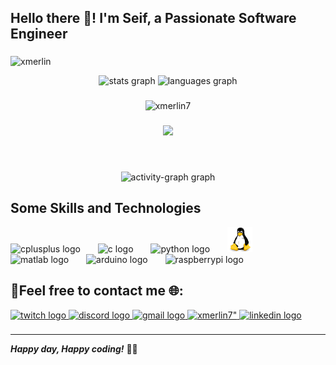 <h2 align="left">Hello there 👋! I'm Seif, a Passionate Software Engineer</h2>

###
<p align="left"> <img src="https://komarev.com/ghpvc/?username=xmerlin&label=Profile%20views&color=0e75b6&style=flat" alt="xmerlin" /> </p>

<div align="center">
<img src="https://github-readme-stats.vercel.app/api?username=Xmerlin7&hide_title=false&hide_rank=false&show_icons=true&include_all_commits=true&count_private=true&disable_animations=false&theme=radical&locale=en&hide_border=false" height="150" alt="stats graph" />

  <img src="https://github-readme-stats.vercel.app/api/top-langs?username=Xmerlin7&locale=en&hide_title=false&layout=compact&card_width=320&langs_count=6&theme=radical&hide_border=false" height="150" alt="languages graph"  />
</div>

###

<p align="center">
  <img src="https://github-readme-streak-stats.herokuapp.com/?user=xmerlin7&theme=radical" alt="xmerlin7" />
</p>

###

<p align="center" style="margin-bottom: 10mm;">
  <img height="180" src="https://media.giphy.com/media/CuuSHzuc0O166MRfjt/giphy.gif" />
</p>

##
<br clear="both">

<div align="center">
  <img src="https://github-readme-activity-graph.vercel.app/graph?username=Xmerlin7&radius=16&theme=rogue&area=true&order=5" height="300" alt="activity-graph graph"  />
</div>

###

## Some Skills and Technologies

<div align="left">
  <img src="https://cdn.jsdelivr.net/gh/devicons/devicon/icons/cplusplus/cplusplus-original.svg" height="40" alt="cplusplus logo"  />
  <img width="20" />
  <img src="https://cdn.jsdelivr.net/gh/devicons/devicon/icons/c/c-original.svg" height="40" alt="c logo"  />
  <img width="20" />
  <img src="https://cdn.jsdelivr.net/gh/devicons/devicon/icons/python/python-original-wordmark.svg" height="40" alt="python logo"  />
  <img width="20" />
  <img src="https://raw.githubusercontent.com/devicons/devicon/master/icons/linux/linux-original.svg" height="40" alt="linux"  />
  <img width="20" />
  <img src="https://cdn.jsdelivr.net/gh/devicons/devicon/icons/matlab/matlab-original.svg" height="40" alt="matlab logo"  />
  <img width="20" />
  <img src="https://cdn.jsdelivr.net/gh/devicons/devicon/icons/arduino/arduino-original.svg" height="40" alt="arduino logo"  />
  <img width="20" />
  <img src="https://cdn.jsdelivr.net/gh/devicons/devicon/icons/raspberrypi/raspberrypi-original.svg" height="40" alt="raspberrypi logo"  />
  <img width="20" />
</div>

##

## 🔗Feel free to contact me 🌐:

</b>

<div align="left">
  <a href="https://www.twitch.tv/xmerlinx7" target="_blank">
    <img src="https://img.shields.io/static/v1?message=Twitch&logo=twitch&label=&color=9146FF&logoColor=white&labelColor=&style=for-the-badge" height="35" alt="twitch logo"  />
  </a>
  <a href="https://discord.com/channels/@x_seif" target="_blank">
    <img src="https://img.shields.io/static/v1?message=Discord&logo=discord&label=&color=7289DA&logoColor=white&labelColor=&style=for-the-badge" height="35" alt="discord logo"  />
  </a>
  <a href="mailto:seif.allah.a.eldarageely@gmail.com" target="_blank">
    <img src="https://img.shields.io/static/v1?message=Gmail&logo=gmail&label=&color=D14836&logoColor=white&labelColor=&style=for-the-badge" height="35" alt="gmail logo"  />
  </a>
  <a href="https://codeforces.com/profile/xmerlin7" target="_blank">
    <img src="https://raw.githubusercontent.com/rahuldkjain/github-profile-readme-generator/master/src/images/icons/Social/codeforces.svg" height="35" <img width="70" alt=xmerlin7"  />
  </a> 
  <a href="https://www.linkedin.com/in/seif-ahmed-a27125227/?trk=public-profile-join-page" target="_blank">
    <img src="https://img.shields.io/static/v1?message=LinkedIn&logo=linkedin&label=&color=0077B5&logoColor=white&labelColor=&style=for-the-badge" height="35" alt="linkedin logo"  />
  </a>
</div>

###

---

***Happy day, Happy coding!*** 🚀✨
